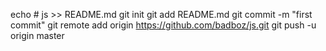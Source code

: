 echo # js >> README.md
git init
git add README.md
git commit -m "first commit"
git remote add origin https://github.com/badboz/js.git
git push -u origin master
